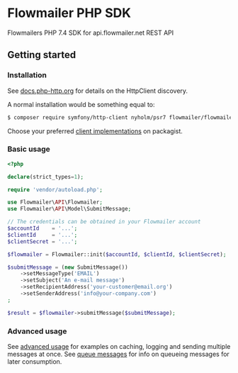 # Flowmailer PHP SDK

Flowmailers PHP 7.4 SDK for api.flowmailer.net REST API

## Getting started

### Installation

See [docs.php-http.org](https://docs.php-http.org/en/latest/httplug/users.html) for details on the HttpClient discovery.

A normal installation would be something equal to:
```bash
$ composer require symfony/http-client nyholm/psr7 flowmailer/flowmailer-php74-sdk
```

Choose your preferred [client implementations](https://packagist.org/providers/psr/http-client-implementation) on packagist.

### Basic usage
```php
<?php

declare(strict_types=1);

require 'vendor/autoload.php';

use Flowmailer\API\Flowmailer;
use Flowmailer\API\Model\SubmitMessage;

// The credentials can be obtained in your Flowmailer account
$accountId    = '...';
$clientId     = '...';
$clientSecret = '...';

$flowmailer = Flowmailer::init($accountId, $clientId, $clientSecret);

$submitMessage = (new SubmitMessage())
    ->setMessageType('EMAIL')
    ->setSubject('An e-mail message')
    ->setRecipientAddress('your-customer@email.org')
    ->setSenderAddress('info@your-company.com')
;

$result = $flowmailer->submitMessage($submitMessage);
```

### Advanced usage

See [advanced usage] for examples on caching, logging and sending multiple messages at once.
See [queue messages] for info on queueing messages for later consumption.

[advanced usage]: docs/advanced-usage.md "See advanced usage"
[queue messages]: docs/queue-messages.md "See queue messages"

